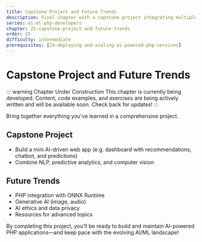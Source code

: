 ```yaml
---
title: Capstone Project and Future Trends
description: Final chapter with a capstone project integrating multiple AI/ML techniques in a PHP web app. Discusses emerging trends, ONNX Runtime, AI ethics, and resources for further learning.
series: ai-ml-php-developers
chapter: 25-capstone-project-and-future-trends
order: 25
difficulty: intermediate
prerequisites: [24-deploying-and-scaling-ai-powered-php-services]
---
```


# Capstone Project and Future Trends

::: warning Chapter Under Construction
This chapter is currently being developed. Content, code examples, and exercises are being actively written and will be available soon. Check back for updates!
:::

Bring together everything you've learned in a comprehensive project.

## Capstone Project

- Build a mini AI-driven web app (e.g. dashboard with recommendations, chatbot, and predictions)
- Combine NLP, predictive analytics, and computer vision

## Future Trends

- PHP integration with ONNX Runtime
- Generative AI (image, audio)
- AI ethics and data privacy
- Resources for advanced topics

By completing this project, you’ll be ready to build and maintain AI-powered PHP applications—and keep pace with the evolving AI/ML landscape!
